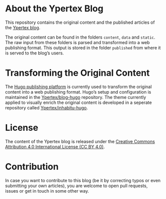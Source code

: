 # About the Ypertex Blog

This repository contains the original content and the published articles of the [Ypertex blog](https://blog.ypertex.com/).

The original content can be found in the folders ``content``, ``data`` and ``static``. The raw input from these folders is parsed and transformed into a web publishing format. This output is stored in the folder ``published`` from where it is served to the blog’s users.

# Transforming the Original Content

The [Hugo publishing platform](http://gohugo.io/) is currently used to transform the original content into a web publishing format. Hugo’s setup and configuration is maintained in the [Ypertex/blog-hugo](https://github.com/Ypertex/blog-hugo/) repository. The theme currently applied to visually enrich the original content is developed in a seperate repository called [Ypertex/inhabitu-hugo](https://github.com/Ypertex/inhabitu-hugo/).

# License

The content of the Ypertex blog is released under the [Creative Commons Attribution 4.0 International License (CC BY 4.0)](http://creativecommons.org/licenses/by/4.0/).

# Contribution

In case you want to contribute to this blog (be it by correcting typos or even submitting your own articles), you are welcome to open pull requests, issues or get in touch in some other way.
